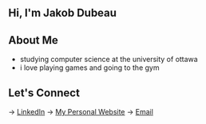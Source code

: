 ## Hi, I'm Jakob Dubeau

## About Me
- studying computer science at the university of ottawa
- i love playing games and going to the gym

## Let's Connect

→ [LinkedIn](www.linkedin.com/in/jakobdubeau)
→ [My Personal Website](jakobdubeau.com)
→ [Email](mailto:jakobdubeau@gmail.com)
